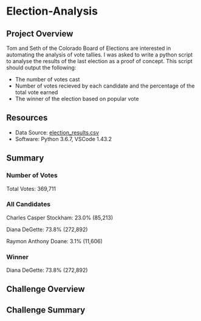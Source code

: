 # Election-Analysis

## Project Overview
Tom and Seth of the Colorado Board of Elections are interested in automating the analysis of vote tallies.  I was asked to write a python script to analyse the results of the last election as a proof of concept.  This script should output the following:
- The number of votes cast
- Number of votes recieved by each candidate and the percentage of the total vote earned
- The winner of the election based on popular vote
 
## Resources
* Data Source: [election_results.csv](Resources/election_results.csv)
* Software: Python 3.6.7, VSCode 1.43.2

## Summary

### Number of Votes
Total Votes: 369,711

### All Candidates
Charles Casper Stockham: 23.0% (85,213)

Diana DeGette: 73.8% (272,892)

Raymon Anthony Doane: 3.1% (11,606)

### Winner
Diana DeGette: 73.8% (272,892)

## Challenge Overview
## Challenge Summary
